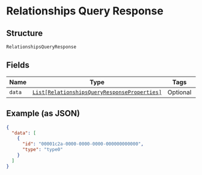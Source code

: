 
# Relationships Query Response

## Structure

`RelationshipsQueryResponse`

## Fields

| Name | Type | Tags | Description |
|  --- | --- | --- | --- |
| `data` | [`List[RelationshipsQueryResponseProperties]`](../../doc/models/relationships-query-response-properties.md) | Optional | - |

## Example (as JSON)

```json
{
  "data": [
    {
      "id": "00001c2a-0000-0000-0000-000000000000",
      "type": "type0"
    }
  ]
}
```

